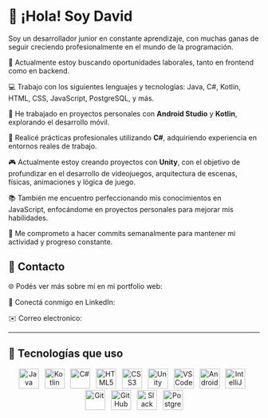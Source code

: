# 👋 ¡Hola! Soy David

Soy un desarrollador junior en constante aprendizaje, con muchas ganas de seguir creciendo profesionalmente en el mundo de la programación.

👀 Actualmente estoy buscando oportunidades laborales, tanto en frontend como en backend.

💻 Trabajo con los siguientes lenguajes y tecnologías: Java, C#, Kotlin, HTML, CSS, JavaScript, PostgreSQL, y más.

📱 He trabajado en proyectos personales con **Android Studio** y **Kotlin**, explorando el desarrollo móvil.

🧪 Realicé prácticas profesionales utilizando **C#**, adquiriendo experiencia en entornos reales de trabajo.

🎮 Actualmente estoy creando proyectos con **Unity**, con el objetivo de profundizar en el desarrollo de videojuegos, arquitectura de escenas, físicas, animaciones y lógica de juego.

📚 También me encuentro perfeccionando mis conocimientos en JavaScript, enfocándome en proyectos personales para mejorar mis habilidades.

🔄 Me comprometo a hacer commits semanalmente para mantener mi actividad y progreso constante.


## 🔗 Contacto

🌐 Podés ver más sobre mí en mi portfolio web: 

🔗 Conectá conmigo en LinkedIn:

✉️ Correo electronico:

---

## 🧰 Tecnologías que uso

<div align="center">

<img src="https://cdn.jsdelivr.net/gh/devicons/devicon/icons/java/java-original.svg" width="40px" alt="Java"/>
&nbsp;
<img src="https://cdn.jsdelivr.net/gh/devicons/devicon/icons/kotlin/kotlin-original.svg" width="40px" alt="Kotlin"/>
&nbsp;
<img src="https://cdn.jsdelivr.net/gh/devicons/devicon/icons/csharp/csharp-original.svg" width="40px" alt="C#"/>
&nbsp;
<img src="https://cdn.jsdelivr.net/gh/devicons/devicon/icons/html5/html5-original.svg" width="40px" alt="HTML5"/>
&nbsp;
<img src="https://cdn.jsdelivr.net/gh/devicons/devicon/icons/css3/css3-original.svg" width="40px" alt="CSS3"/>
&nbsp;
<img src="https://cdn.jsdelivr.net/gh/devicons/devicon/icons/unity/unity-original.svg" width="40px" alt="Unity"/>
&nbsp;
<img src="https://cdn.jsdelivr.net/gh/devicons/devicon/icons/vscode/vscode-original.svg" width="40px" alt="VS Code"/>
&nbsp;
<img src="https://cdn.jsdelivr.net/gh/devicons/devicon/icons/androidstudio/androidstudio-original.svg" width="40px" alt="Android Studio"/>
&nbsp;
<img src="https://cdn.jsdelivr.net/gh/devicons/devicon/icons/intellij/intellij-original.svg" width="40px" alt="IntelliJ IDEA"/>
&nbsp;
<img src="https://cdn.jsdelivr.net/gh/devicons/devicon/icons/git/git-original.svg" width="40px" alt="Git"/>
&nbsp;
<img src="https://cdn.jsdelivr.net/gh/devicons/devicon/icons/github/github-original.svg" width="40px" alt="GitHub"/>
&nbsp;
<img src="https://cdn.jsdelivr.net/gh/devicons/devicon/icons/slack/slack-original.svg" width="40px" alt="Slack"/>
&nbsp;
<img src="https://cdn.jsdelivr.net/gh/devicons/devicon/icons/postgresql/postgresql-original.svg" width="40px" alt="PostgreSQL"/>

</div>




